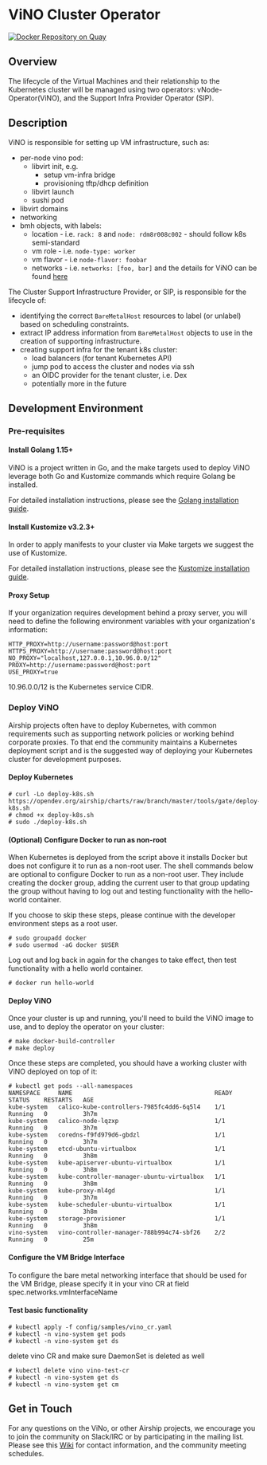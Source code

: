 # ViNO Cluster Operator

[![Docker Repository on Quay](https://quay.io/repository/airshipit/vino/status "Docker Repository on Quay")](https://quay.io/repository/airshipit/vino)

## Overview

The lifecycle of the Virtual Machines and their relationship to the Kubernetes cluster will be
managed using two operators: vNode-Operator(ViNO), and the Support Infra Provider Operator (SIP).


## Description

ViNO is responsible for setting up VM infrastructure, such as:

- per-node vino pod:
    * libvirt init, e.g.
        * setup vm-infra bridge
        * provisioning tftp/dhcp definition
    * libvirt launch
    * sushi pod
- libvirt domains
- networking
- bmh objects, with labels:
    * location - i.e. `rack: 8` and `node: rdm8r008c002` - should follow k8s semi-standard
    * vm role - i.e. `node-type: worker`
    * vm flavor - i.e `node-flavor: foobar`
    * networks - i.e. `networks: [foo, bar]`
      and the details for ViNO can be found [here](https://hackmd.io/KSu8p4QeTc2kXIjlrso2eA)

The Cluster Support Infrastructure Provider, or SIP, is responsible for the lifecycle of:
- identifying the correct `BareMetalHost` resources to label (or unlabel) based on scheduling
  constraints.
- extract IP address information from `BareMetalHost` objects to use in the creation of supporting
  infrastructure.
- creating support infra for the tenant k8s cluster:
    * load balancers (for tenant Kubernetes API)
    * jump pod to access the cluster and nodes via ssh
    * an OIDC provider for the tenant cluster, i.e. Dex
    * potentially more in the future

## Development Environment

### Pre-requisites

#### Install Golang 1.15+

ViNO is a project written in Go, and the make targets used to deploy ViNO leverage both Go and
Kustomize commands which require Golang be installed.

For detailed installation instructions, please see the [Golang installation guide](https://golang.org/doc/install).

#### Install Kustomize v3.2.3+

In order to apply manifests to your cluster via Make targets we suggest the use of Kustomize.

For detailed installation instructions, please see the [Kustomize installation guide](https://kubectl.docs.kubernetes.io/installation/kustomize/).

#### Proxy Setup

If your organization requires development behind a proxy server, you will need to define the
following environment variables with your organization's information:

```
HTTP_PROXY=http://username:password@host:port
HTTPS_PROXY=http://username:password@host:port
NO_PROXY="localhost,127.0.0.1,10.96.0.0/12"
PROXY=http://username:password@host:port
USE_PROXY=true
```

10.96.0.0/12 is the Kubernetes service CIDR.

### Deploy ViNO

Airship projects often have to deploy Kubernetes, with common requirements such as supporting
network policies or working behind corporate proxies. To that end the community maintains a
Kubernetes deployment script and is the suggested way of deploying your Kubernetes cluster for
development purposes.

#### Deploy Kubernetes

```
# curl -Lo deploy-k8s.sh https://opendev.org/airship/charts/raw/branch/master/tools/gate/deploy-k8s.sh
# chmod +x deploy-k8s.sh
# sudo ./deploy-k8s.sh
```

#### (Optional) Configure Docker to run as non-root

When Kubernetes is deployed from the script above it installs Docker but does not configure it
to run as a non-root user. The shell commands below are optional to configure Docker to run as
a non-root user. They include creating the docker group, adding the current user to that group
updating the group without having to log out and testing functionality with the hello-world
container.

If you choose to skip these steps, please continue with the developer environment steps as a
root user.

```
# sudo groupadd docker
# sudo usermod -aG docker $USER
```

Log out and log back in again for the changes to take effect, then test functionality with a
hello world container.

```
# docker run hello-world
```

#### Deploy ViNO

Once your cluster is up and running, you'll need to build the ViNO image to use, and to deploy the
operator on your cluster:

```
# make docker-build-controller
# make deploy
```

Once these steps are completed, you should have a working cluster with ViNO deployed on top of it:

```
# kubectl get pods --all-namespaces
NAMESPACE     NAME                                        READY   STATUS    RESTARTS   AGE
kube-system   calico-kube-controllers-7985fc4dd6-6q5l4    1/1     Running   0          3h7m
kube-system   calico-node-lqzxp                           1/1     Running   0          3h7m
kube-system   coredns-f9fd979d6-gbdzl                     1/1     Running   0          3h7m
kube-system   etcd-ubuntu-virtualbox                      1/1     Running   0          3h8m
kube-system   kube-apiserver-ubuntu-virtualbox            1/1     Running   0          3h8m
kube-system   kube-controller-manager-ubuntu-virtualbox   1/1     Running   0          3h8m
kube-system   kube-proxy-ml4gd                            1/1     Running   0          3h7m
kube-system   kube-scheduler-ubuntu-virtualbox            1/1     Running   0          3h8m
kube-system   storage-provisioner                         1/1     Running   0          3h8m
vino-system   vino-controller-manager-788b994c74-sbf26    2/2     Running   0          25m
```
#### Configure the VM Bridge Interface
To configure the bare metal networking interface that should be used for the VM Bridge,
please specify it in your vino CR at field spec.networks.vmInterfaceName
#### Test basic functionality

```
# kubectl apply -f config/samples/vino_cr.yaml
# kubectl -n vino-system get pods
# kubectl -n vino-system get ds
```

delete vino CR and make sure DaemonSet is deleted as well

```
# kubectl delete vino vino-test-cr
# kubectl -n vino-system get ds
# kubectl -n vino-system get cm
```

## Get in Touch

For any questions on the ViNo, or other Airship projects, we encourage you to join the community on
Slack/IRC or by participating in the mailing list. Please see this [Wiki](https://wiki.openstack.org/wiki/Airship#Get_in_Touch) for
contact information, and the community meeting schedules.
